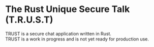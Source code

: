 # The Rust Unique Secure Talk (T.R.U.S.T)
TRUST is a secure chat application written in Rust.  
TRUST is a work in progress and is not yet ready for production use.